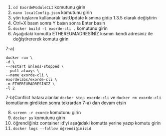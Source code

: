 1)  `cd ExordeModuleCLI` komutunu girin 
2)  `nano localConfig.json` komutunu girin
3)  yön tuşlarını kullanarak lastUpdate kısmına gidip 1.3.5 olarak değiştirin
4)  Ctrl+X basın sonra Y basın sonra Enter basın
5)  `docker build -t exorde-cli .` komutunu girin
6)  Aşağıdaki komutta ETHEREUMADRESİNİZ kısmını kendi adresiniz ile değiştirererek komutu girin 

7-a)  

    docker run \
    -d \
    --restart unless-stopped \
    --pull always \
    --name exorde-cli \
    exordelabs/exorde-cli \
    -m ETHEREUMADRESİNİZ \
    -l 2

 
7-b)Conflict hatası alanlar `docker stop exorde-cli` ve `docker rm exorde-cli` komutlarını girdikten sonra tekrardan 7-a) dan devam etsin

8)  `screen -r exorde` komutunu girin
9) `docker ps` komutunu girin
10)  öğrendiğiniz container id’yi aşağıdaki komutta yerine yazıp komutu girin
11)  `docker logs --follow öğrendiğimizid`
